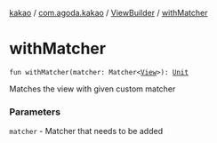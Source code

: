[kakao](../../index.md) / [com.agoda.kakao](../index.md) / [ViewBuilder](index.md) / [withMatcher](./with-matcher.md)

# withMatcher

`fun withMatcher(matcher: Matcher<`[`View`](https://developer.android.com/reference/android/view/View.html)`>): `[`Unit`](https://kotlinlang.org/api/latest/jvm/stdlib/kotlin/-unit/index.html)

Matches the view with given custom matcher

### Parameters

`matcher` - Matcher that needs to be added